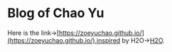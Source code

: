 # Blog of Chao Yu

Here is the link->[https://zoeyuchao.github.io/](https://zoeyuchao.github.io/),inspired by H2O->[H2O](https://github.com/kaeyleo/jekyll-theme-H2O).
